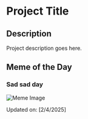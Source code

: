 # Project Title

## Description

Project description goes here.

## Meme of the Day

### Sad sad day
![Meme Image](https://i.redd.it/y6ajn5bcwzge1.gif)

Updated on: [2/4/2025]